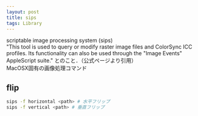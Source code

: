 ```yaml
---
layout: post
title: sips
tags: Library
---
```


scriptable image processing system (sips)  
"This tool is used to query or modify raster image files and ColorSync ICC profiles.  Its functionality can also be used through the "Image Events" AppleScript suite." とのこと．（公式ページより引用）  
MacOSX固有の画像処理コマンド

## flip
```bash
sips -f horizontal <path> # 水平フリップ
sips -f vertical <path> # 垂直フリップ
```